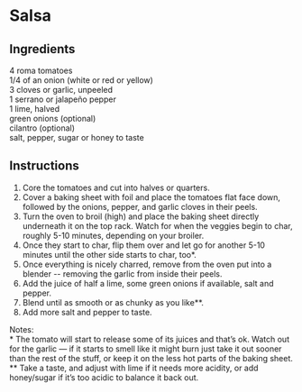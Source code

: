 # Salsa

## Ingredients
4 roma tomatoes  
1/4 of an onion (white or red or yellow)  
3 cloves or garlic, unpeeled  
1 serrano or jalapeño pepper  
1 lime, halved  
green onions (optional)  
cilantro (optional)  
salt, pepper, sugar or honey to taste  

## Instructions

1. Core the tomatoes and cut into halves or quarters.
1. Cover a baking sheet with foil and place the tomatoes flat face down, followed by the onions, pepper, and garlic cloves in their peels.
1. Turn the oven to broil (high) and place the baking sheet directly underneath it on the top rack. Watch for when the veggies begin to char, roughly 5-10 minutes, depending on your broiler. 
1. Once they start to char, flip them over and let go for another 5-10 minutes until the other side starts to char, too*.
1. Once everything is nicely charred, remove from the oven put into a blender -- removing the garlic from inside their peels. 
1. Add the juice of half a lime, some green onions if available, salt and pepper. 
1. Blend until as smooth or as chunky as you like**.  
1. Add more salt and pepper to taste.

Notes:  
\* The tomato will start to release some of its juices and that’s ok. Watch out for the garlic — if it starts to smell like it might burn just take it out sooner than the rest of the stuff, or keep it on the less hot parts of the baking sheet.  
** Take a taste, and adjust with lime if it needs more acidity, or add honey/sugar if it’s too acidic to balance it back out.
